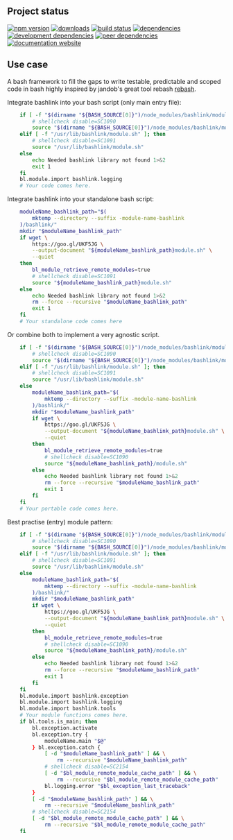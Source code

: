 <!-- #!/usr/bin/env markdown
-*- coding: utf-8 -*-
region header
Copyright Torben Sickert 16.12.2012

License
-------

This library written by Torben Sickert stand under a creative commons naming
3.0 unported license. see http://creativecommons.org/licenses/by/3.0/deed.de
endregion -->

Project status
--------------

[![npm version](https://badge.fury.io/js/bashlink.svg)](https://www.npmjs.com/package/bashlink)
[![downloads](https://img.shields.io/npm/dy/bashlink.svg)](https://www.npmjs.com/package/bashlink)
[![build status](https://travis-ci.org/thaibault/bashlink.svg?branch=master)](https://travis-ci.org/thaibault/bashlink)
[![dependencies](https://img.shields.io/david/thaibault/bashlink.svg)](https://david-dm.org/thaibault/bashlink)
[![development dependencies](https://img.shields.io/david/dev/thaibault/bashlink.svg)](https://david-dm.org/thaibault/bashlink?type=dev)
[![peer dependencies](https://img.shields.io/david/peer/thaibault/bashlink.svg)](https://david-dm.org/thaibault/bashlink?type=peer)
[![documentation website](https://img.shields.io/website-up-down-green-red/http/torben.website/bashlink.svg?label=documentation-website)](http://torben.website/bashlink)

Use case
--------

A bash framework to fill the gaps to write testable, predictable and scoped
code in bash highly inspired by jandob's great tool rebash
[rebash](https://github.com/jandob/rebash).

Integrate bashlink into your bash script (only main entry file):

```bash
    if [ -f "$(dirname "${BASH_SOURCE[0]}")/node_modules/bashlink/module.sh" ]; then
        # shellcheck disable=SC1090
        source "$(dirname "${BASH_SOURCE[0]}")/node_modules/bashlink/module.sh"
    elif [ -f "/usr/lib/bashlink/module.sh" ]; then
        # shellcheck disable=SC1091
        source "/usr/lib/bashlink/module.sh"
    else
        echo Needed bashlink library not found 1>&2
        exit 1
    fi
    bl.module.import bashlink.logging
    # Your code comes here.
```

Integrate bashlink into your standalone bash script:

```bash
    moduleName_bashlink_path="$(
        mktemp --directory --suffix -module-name-bashlink
    )/bashlink/"
    mkdir "$moduleName_bashlink_path"
    if wget \
        https://goo.gl/UKF5JG \
        --output-document "${moduleName_bashlink_path}module.sh" \
        --quiet
    then
        bl_module_retrieve_remote_modules=true
        # shellcheck disable=SC1091
        source "${moduleName_bashlink_path}module.sh"
    else
        echo Needed bashlink library not found 1>&2
        rm --force --recursive "$moduleName_bashlink_path"
        exit 1
    fi
    # Your standalone code comes here
```

Or combine both to implement a very agnostic script.

```bash
    if [ -f "$(dirname "${BASH_SOURCE[0]}")/node_modules/bashlink/module.sh" ]; then
        # shellcheck disable=SC1090
        source "$(dirname "${BASH_SOURCE[0]}")/node_modules/bashlink/module.sh"
    elif [ -f "/usr/lib/bashlink/module.sh" ]; then
        # shellcheck disable=SC1091
        source "/usr/lib/bashlink/module.sh"
    else
        moduleName_bashlink_path="$(
            mktemp --directory --suffix -module-name-bashlink
        )/bashlink/"
        mkdir "$moduleName_bashlink_path"
        if wget \
            https://goo.gl/UKF5JG \
            --output-document "${moduleName_bashlink_path}module.sh" \
            --quiet
        then
            bl_module_retrieve_remote_modules=true
            # shellcheck disable=SC1090
            source "${moduleName_bashlink_path}/module.sh"
        else
            echo Needed bashlink library not found 1>&2
            rm --force --recursive "$moduleName_bashlink_path"
            exit 1
        fi
    fi
    # Your portable code comes here.
```

Best practise (entry) module pattern:

```bash
    if [ -f "$(dirname "${BASH_SOURCE[0]}")/node_modules/bashlink/module.sh" ]; then
        # shellcheck disable=SC1090
        source "$(dirname "${BASH_SOURCE[0]}")/node_modules/bashlink/module.sh"
    elif [ -f "/usr/lib/bashlink/module.sh" ]; then
        # shellcheck disable=SC1091
        source "/usr/lib/bashlink/module.sh"
    else
        moduleName_bashlink_path="$(
            mktemp --directory --suffix -module-name-bashlink
        )/bashlink/"
        mkdir "$moduleName_bashlink_path"
        if wget \
            https://goo.gl/UKF5JG \
            --output-document "${moduleName_bashlink_path}module.sh" \
            --quiet
        then
            bl_module_retrieve_remote_modules=true
            # shellcheck disable=SC1090
            source "${moduleName_bashlink_path}/module.sh"
        else
            echo Needed bashlink library not found 1>&2
            rm --force --recursive "$moduleName_bashlink_path"
            exit 1
        fi
    fi
    bl.module.import bashlink.exception
    bl.module.import bashlink.logging
    bl.module.import bashlink.tools
    # Your module functions comes here.
    if bl.tools.is_main; then
        bl.exception.activate
        bl.exception.try {
            moduleName.main "$@"
        } bl.exception.catch {
            [ -d "$moduleName_bashlink_path" ] && \
                rm --recursive "$moduleName_bashlink_path"
            # shellcheck disable=SC2154
            [ -d "$bl_module_remote_module_cache_path" ] && \
                rm --recursive "$bl_module_remote_module_cache_path"
            bl.logging.error "$bl_exception_last_traceback"
        }
        [ -d "$moduleName_bashlink_path" ] && \
            rm --recursive "$moduleName_bashlink_path"
        # shellcheck disable=SC2154
        [ -d "$bl_module_remote_module_cache_path" ] && \
            rm --recursive "$bl_module_remote_module_cache_path"
    fi
```

<!-- region vim modline
vim: set tabstop=4 shiftwidth=4 expandtab:
vim: foldmethod=marker foldmarker=region,endregion:
endregion -->
